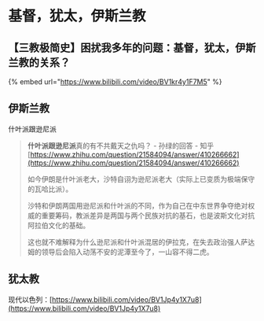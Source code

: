 # 基督，犹太，伊斯兰教

## 【三教极简史】困扰我多年的问题：基督，犹太，伊斯兰教的关系？

{% embed url="https://www.bilibili.com/video/BV1kr4y1F7M5" %}



## 伊斯兰教

什叶派跟逊尼派

> **什叶派跟逊尼派**真的有不共戴天之仇吗？ - 孙绿的回答 - 知乎 [https://www.zhihu.com/question/21584094/answer/410266662](https://www.zhihu.com/question/21584094/answer/410266662)
>
> 如今伊朗是什叶派老大，沙特自诩为逊尼派老大（实际上已变质为极端保守的瓦哈比派）。
>
> 沙特和伊朗两国用逊尼派和什叶派的不同，作为自己在中东世界争夺绝对权威的重要筹码，教派差异是两国与两个民族对抗的基石，也是波斯文化对抗阿拉伯文化的基础。
>
> 这也就不难解释为什么逊尼派和什叶派混居的伊拉克，在失去政治强人萨达姆的领导后会陷入动荡不安的泥潭至今了，一山容不得二虎。



## 犹太教

现代以色列：[https://www.bilibili.com/video/BV1Jp4y1X7u8](https://www.bilibili.com/video/BV1Jp4y1X7u8)

